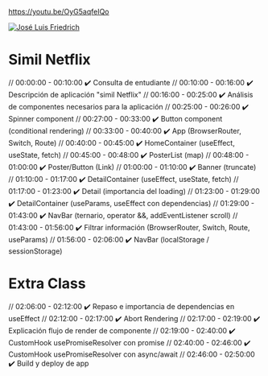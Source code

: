 https://youtu.be/OyG5aqfeIQo

[![José Luis Friedrich](https://img.youtube.com/vi/OyG5aqfeIQo/0.jpg)](https://youtu.be/OyG5aqfeIQo)

# Simil Netflix

// 00:00:00 - 00:10:00 ✔️ Consulta de entudiante
// 00:10:00 - 00:16:00 ✔️ Descripción de aplicación "simil Netflix"
// 00:16:00 - 00:25:00 ✔️ Análisis de componentes necesarios para la aplicación
// 00:25:00 - 00:26:00 ✔️ Spinner component
// 00:27:00 - 00:33:00 ✔️ Button component (conditional rendering)
// 00:33:00 - 00:40:00 ✔️ App (BrowserRouter, Switch, Route)
// 00:40:00 - 00:45:00 ✔️ HomeContainer (useEffect, useState, fetch)
// 00:45:00 - 00:48:00 ✔️ PosterList (map)
// 00:48:00 - 01:00:00 ✔️ Poster/Button (Link)
// 01:00:00 - 01:10:00 ✔️ Banner (truncate)
// 01:10:00 - 01:17:00 ✔️ DetailContainer (useEffect, useState, fetch)
// 01:17:00 - 01:23:00 ✔️ Detail (importancia del loading)
// 01:23:00 - 01:29:00 ✔️ DetailContainer (useParams, useEffect con dependencias)
// 01:29:00 - 01:43:00 ✔️ NavBar (ternario, operator &&, addEventListener scroll)
// 01:43:00 - 01:56:00 ✔️ Filtrar información (BrowserRouter, Switch, Route, useParams)
// 01:56:00 - 02:06:00 ✔️ NavBar (localStorage / sessionStorage)

# Extra Class

// 02:06:00 - 02:12:00 ✔️ Repaso e importancia de dependencias en useEffect
// 02:12:00 - 02:17:00 ✔️ Abort Rendering
// 02:17:00 - 02:19:00 ✔️ Explicación flujo de render de componente
// 02:19:00 - 02:40:00 ✔️ CustomHook usePromiseResolver con promise
// 02:40:00 - 02:46:00 ✔️ CustomHook usePromiseResolver con async/await
// 02:46:00 - 02:50:00 ✔️ Build y deploy de app
